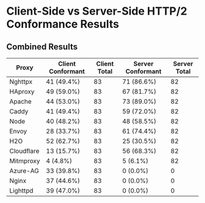 # Client-Side vs Server-Side HTTP/2 Conformance Results

## Combined Results

| Proxy | Client Conformant | Client Total | Server Conformant | Server Total |
|-------|------------------|--------------|------------------|-------------|
| Nghttpx | 41 (49.4%) | 83 | 71 (86.6%) | 82 |
| HAproxy | 49 (59.0%) | 83 | 67 (81.7%) | 82 |
| Apache | 44 (53.0%) | 83 | 73 (89.0%) | 82 |
| Caddy | 41 (49.4%) | 83 | 59 (72.0%) | 82 |
| Node | 40 (48.2%) | 83 | 48 (58.5%) | 82 |
| Envoy | 28 (33.7%) | 83 | 61 (74.4%) | 82 |
| H2O | 52 (62.7%) | 83 | 25 (30.5%) | 82 |
| Cloudflare | 13 (15.7%) | 83 | 56 (68.3%) | 82 |
| Mitmproxy | 4 (4.8%) | 83 | 5 (6.1%) | 82 |
| Azure-AG | 33 (39.8%) | 83 | 0 (0.0%) | 0 |
| Nginx | 37 (44.6%) | 83 | 0 (0.0%) | 0 |
| Lighttpd | 39 (47.0%) | 83 | 0 (0.0%) | 0 |
